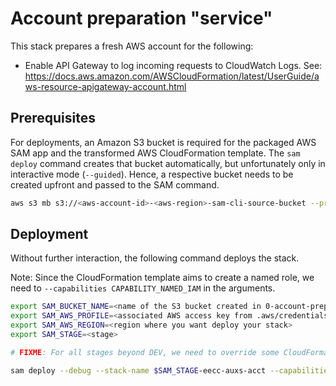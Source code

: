 # Account preparation "service"

This stack prepares a fresh AWS account for the following:
* Enable API Gateway to log incoming requests to CloudWatch Logs. See: https://docs.aws.amazon.com/AWSCloudFormation/latest/UserGuide/aws-resource-apigateway-account.html

## Prerequisites

For deployments, an Amazon S3 bucket is required for the packaged AWS SAM app and the transformed AWS CloudFormation template. The `sam deploy` command creates that bucket automatically, but unfortunately only in interactive mode (`--guided`). Hence, a respective bucket needs to be created upfront and passed to the SAM command.

```bash
aws s3 mb s3://<aws-account-id>-<aws-region>-sam-cli-source-bucket --profile <profile> --region <aws-region>
```

## Deployment

Without further interaction, the following command deploys the stack.

Note: Since the CloudFormation template aims to create a named role, we need to `--capabilities CAPABILITY_NAMED_IAM` in the arguments.

```bash
export SAM_BUCKET_NAME=<name of the S3 bucket created in 0-account-preparation>
export SAM_AWS_PROFILE=<associated AWS access key from .aws/credentials>
export SAM_AWS_REGION=<region where you want deploy your stack>
export SAM_STAGE=<stage>

# FIXME: For all stages beyond DEV, we need to override some CloudFormation template parameters!

sam deploy --debug --stack-name $SAM_STAGE-eecc-auxs-acct --capabilities CAPABILITY_NAMED_IAM --s3-bucket $SAM_BUCKET_NAME --profile $SAM_AWS_PROFILE --region $SAM_AWS_REGION --tags Stage=$SAM_STAGE Workload=eecc Context=auxs Service=acct WorkloadLongName=elfish-electrons-customer-care ContextLongName=auxiliary-service ServiceLongName=account-preparation

```
